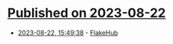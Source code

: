 # [Published on 2023-08-22](index.md)

* [2023-08-22, 15:49:38](https://lobste.rs/s/6r2pdx/flakehub) - [FlakeHub](https://flakehub.com/)

